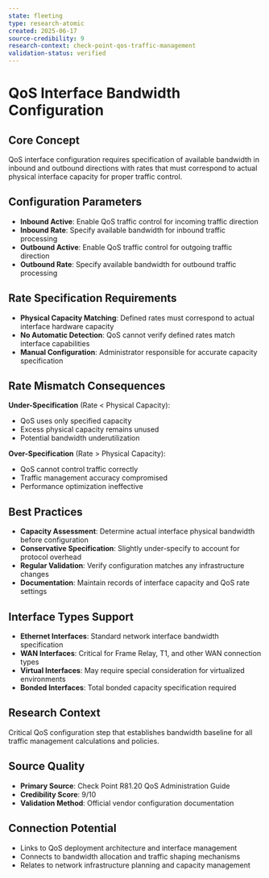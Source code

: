 ```yaml
---
state: fleeting
type: research-atomic
created: 2025-06-17
source-credibility: 9
research-context: check-point-qos-traffic-management
validation-status: verified
---
```


# QoS Interface Bandwidth Configuration

## Core Concept
QoS interface configuration requires specification of available bandwidth in inbound and outbound directions with rates that must correspond to actual physical interface capacity for proper traffic control.

## Configuration Parameters
- **Inbound Active**: Enable QoS traffic control for incoming traffic direction
- **Inbound Rate**: Specify available bandwidth for inbound traffic processing
- **Outbound Active**: Enable QoS traffic control for outgoing traffic direction  
- **Outbound Rate**: Specify available bandwidth for outbound traffic processing

## Rate Specification Requirements
- **Physical Capacity Matching**: Defined rates must correspond to actual interface hardware capacity
- **No Automatic Detection**: QoS cannot verify defined rates match interface capabilities
- **Manual Configuration**: Administrator responsible for accurate capacity specification

## Rate Mismatch Consequences
**Under-Specification** (Rate < Physical Capacity):
- QoS uses only specified capacity
- Excess physical capacity remains unused
- Potential bandwidth underutilization

**Over-Specification** (Rate > Physical Capacity):
- QoS cannot control traffic correctly
- Traffic management accuracy compromised
- Performance optimization ineffective

## Best Practices
- **Capacity Assessment**: Determine actual interface physical bandwidth before configuration
- **Conservative Specification**: Slightly under-specify to account for protocol overhead
- **Regular Validation**: Verify configuration matches any infrastructure changes
- **Documentation**: Maintain records of interface capacity and QoS rate settings

## Interface Types Support
- **Ethernet Interfaces**: Standard network interface bandwidth specification
- **WAN Interfaces**: Critical for Frame Relay, T1, and other WAN connection types
- **Virtual Interfaces**: May require special consideration for virtualized environments
- **Bonded Interfaces**: Total bonded capacity specification required

## Research Context
Critical QoS configuration step that establishes bandwidth baseline for all traffic management calculations and policies.

## Source Quality
- **Primary Source**: Check Point R81.20 QoS Administration Guide
- **Credibility Score**: 9/10
- **Validation Method**: Official vendor configuration documentation

## Connection Potential
- Links to QoS deployment architecture and interface management
- Connects to bandwidth allocation and traffic shaping mechanisms
- Relates to network infrastructure planning and capacity management